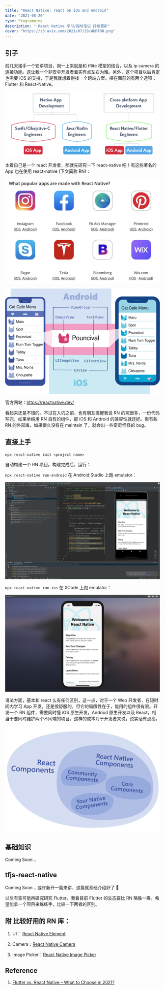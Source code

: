 ```yaml
---
title: "React Native: react on iOS and Android"
date: "2021-08-20"
type: Programming
description: " React Native 学习/踩坑笔记 持续更新"
cover: "https://z3.ax1x.com/2021/07/29/WbRfO0.png"
---
```


## 引子

前几天接手一个安卓项目，刚一上来就是和 tflite 模型的结合，以及 ip camera 的连接功能。这让我一个非安卓开发者着实有点左右为难。另外，这个项目以后肯定也需要 iOS 的支持，于是我就想着得找一个跨端方案。摆在面前的有两个选项：Flutter 和 React-Native。

![](1.png)

本着自己是一个 react 开发者，那就先研究一下 react-native 吧！有这些著名的 App 也在使用 react-native (下文简称 RN)：

![](2.png)

![](diagram_ios-android-views.svg)

官方网站：https://reactnative.dev/

看起来还是不错的。不过在入坑之前，也有朋友提醒我说 RN 的坑很多，一份代码写完，如果单纯用 RN 自有的组件，那 iOS 和 Android 的兼容性就还好。但有些 RN 的外部库，如果很久没有在 maintain 了，就会出一些奇奇怪怪的 bug。

## 直接上手

`npx react-native init <project name>`

自动构建一个 RN 项目。构建完成后，运行：

`npx react-native run-android` 在 Android Studio 上跑 emulator：

![](rn-android.png)

`npx react-native run-ios` 在 XCode 上跑 emulator：

![](rn-ios.png)

语法方面，基本和 react 么有任何区别，这一点，对于一个 Web 开发者，在短时间内学习 App 开发，还是很舒服的。但它的局限性在于，能用的组件很有限。开发一个 RN 组件，需要同时懂 iOS 原生开发，Andriod 原生开发以及 React，相当于要同时维护两个不同端的项目，这样的成本对于开发者来说，说实话有点高。

![](diagram_react-native-components.svg)

## 基础知识

Coming Soon...

## tfjs-react-native

Coming Soon... 或许新开一篇来讲，这篇就基础介绍好了 🤔

以后有空可能再研究研究 Flutter，我看目前 Flutter 的生态要比 RN 略胜一筹。希望能拿一个项目来练练手，比较一下两者的区别。

## 附 比较好用的 RN 库：

1. UI： [React Native Element](https://reactnativeelements.com/docs/)

2. Camera：[React Native Camera](https://github.com/react-native-camera/react-native-camera)

3. Image Picker：[React Native Image Picker](https://github.com/react-native-image-picker/react-native-image-picker)

## Reference

1. [Flutter vs. React Native – What to Choose in 2021?](https://www.thedroidsonroids.com/blog/flutter-vs-react-native-what-to-choose-in-2021)
